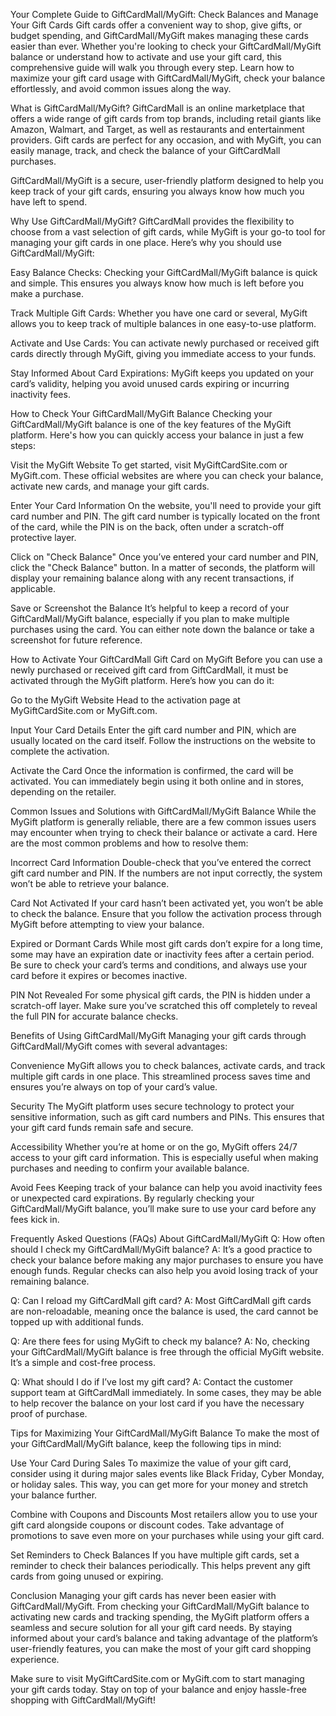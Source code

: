 Your Complete Guide to GiftCardMall/MyGift: Check Balances and Manage Your Gift Cards
Gift cards offer a convenient way to shop, give gifts, or budget spending, and GiftCardMall/MyGift makes managing these cards easier than ever. Whether you're looking to check your GiftCardMall/MyGift balance or understand how to activate and use your gift card, this comprehensive guide will walk you through every step. Learn how to maximize your gift card usage with GiftCardMall/MyGift, check your balance effortlessly, and avoid common issues along the way.

What is GiftCardMall/MyGift?
GiftCardMall is an online marketplace that offers a wide range of gift cards from top brands, including retail giants like Amazon, Walmart, and Target, as well as restaurants and entertainment providers. Gift cards are perfect for any occasion, and with MyGift, you can easily manage, track, and check the balance of your GiftCardMall purchases.

GiftCardMall/MyGift is a secure, user-friendly platform designed to help you keep track of your gift cards, ensuring you always know how much you have left to spend.

Why Use GiftCardMall/MyGift?
GiftCardMall provides the flexibility to choose from a vast selection of gift cards, while MyGift is your go-to tool for managing your gift cards in one place. Here’s why you should use GiftCardMall/MyGift:

Easy Balance Checks: Checking your GiftCardMall/MyGift balance is quick and simple. This ensures you always know how much is left before you make a purchase.

Track Multiple Gift Cards: Whether you have one card or several, MyGift allows you to keep track of multiple balances in one easy-to-use platform.

Activate and Use Cards: You can activate newly purchased or received gift cards directly through MyGift, giving you immediate access to your funds.

Stay Informed About Card Expirations: MyGift keeps you updated on your card’s validity, helping you avoid unused cards expiring or incurring inactivity fees.

How to Check Your GiftCardMall/MyGift Balance
Checking your GiftCardMall/MyGift balance is one of the key features of the MyGift platform. Here's how you can quickly access your balance in just a few steps:

Visit the MyGift Website
To get started, visit MyGiftCardSite.com or MyGift.com. These official websites are where you can check your balance, activate new cards, and manage your gift cards.

Enter Your Card Information
On the website, you'll need to provide your gift card number and PIN. The gift card number is typically located on the front of the card, while the PIN is on the back, often under a scratch-off protective layer.

Click on "Check Balance"
Once you’ve entered your card number and PIN, click the "Check Balance" button. In a matter of seconds, the platform will display your remaining balance along with any recent transactions, if applicable.

Save or Screenshot the Balance
It’s helpful to keep a record of your GiftCardMall/MyGift balance, especially if you plan to make multiple purchases using the card. You can either note down the balance or take a screenshot for future reference.

How to Activate Your GiftCardMall Gift Card on MyGift
Before you can use a newly purchased or received gift card from GiftCardMall, it must be activated through the MyGift platform. Here’s how you can do it:

Go to the MyGift Website
Head to the activation page at MyGiftCardSite.com or MyGift.com.

Input Your Card Details
Enter the gift card number and PIN, which are usually located on the card itself. Follow the instructions on the website to complete the activation.

Activate the Card
Once the information is confirmed, the card will be activated. You can immediately begin using it both online and in stores, depending on the retailer.

Common Issues and Solutions with GiftCardMall/MyGift Balance
While the MyGift platform is generally reliable, there are a few common issues users may encounter when trying to check their balance or activate a card. Here are the most common problems and how to resolve them:

Incorrect Card Information
Double-check that you’ve entered the correct gift card number and PIN. If the numbers are not input correctly, the system won’t be able to retrieve your balance.

Card Not Activated
If your card hasn’t been activated yet, you won’t be able to check the balance. Ensure that you follow the activation process through MyGift before attempting to view your balance.

Expired or Dormant Cards
While most gift cards don’t expire for a long time, some may have an expiration date or inactivity fees after a certain period. Be sure to check your card’s terms and conditions, and always use your card before it expires or becomes inactive.

PIN Not Revealed
For some physical gift cards, the PIN is hidden under a scratch-off layer. Make sure you’ve scratched this off completely to reveal the full PIN for accurate balance checks.

Benefits of Using GiftCardMall/MyGift
Managing your gift cards through GiftCardMall/MyGift comes with several advantages:

Convenience
MyGift allows you to check balances, activate cards, and track multiple gift cards in one place. This streamlined process saves time and ensures you’re always on top of your card’s value.

Security
The MyGift platform uses secure technology to protect your sensitive information, such as gift card numbers and PINs. This ensures that your gift card funds remain safe and secure.

Accessibility
Whether you’re at home or on the go, MyGift offers 24/7 access to your gift card information. This is especially useful when making purchases and needing to confirm your available balance.

Avoid Fees
Keeping track of your balance can help you avoid inactivity fees or unexpected card expirations. By regularly checking your GiftCardMall/MyGift balance, you’ll make sure to use your card before any fees kick in.

Frequently Asked Questions (FAQs) About GiftCardMall/MyGift
Q: How often should I check my GiftCardMall/MyGift balance?
A: It’s a good practice to check your balance before making any major purchases to ensure you have enough funds. Regular checks can also help you avoid losing track of your remaining balance.

Q: Can I reload my GiftCardMall gift card?
A: Most GiftCardMall gift cards are non-reloadable, meaning once the balance is used, the card cannot be topped up with additional funds.

Q: Are there fees for using MyGift to check my balance?
A: No, checking your GiftCardMall/MyGift balance is free through the official MyGift website. It’s a simple and cost-free process.

Q: What should I do if I’ve lost my gift card?
A: Contact the customer support team at GiftCardMall immediately. In some cases, they may be able to help recover the balance on your lost card if you have the necessary proof of purchase.

Tips for Maximizing Your GiftCardMall/MyGift Balance
To make the most of your GiftCardMall/MyGift balance, keep the following tips in mind:

Use Your Card During Sales
To maximize the value of your gift card, consider using it during major sales events like Black Friday, Cyber Monday, or holiday sales. This way, you can get more for your money and stretch your balance further.

Combine with Coupons and Discounts
Most retailers allow you to use your gift card alongside coupons or discount codes. Take advantage of promotions to save even more on your purchases while using your gift card.

Set Reminders to Check Balances
If you have multiple gift cards, set a reminder to check their balances periodically. This helps prevent any gift cards from going unused or expiring.

Conclusion
Managing your gift cards has never been easier with GiftCardMall/MyGift. From checking your GiftCardMall/MyGift balance to activating new cards and tracking spending, the MyGift platform offers a seamless and secure solution for all your gift card needs. By staying informed about your card’s balance and taking advantage of the platform’s user-friendly features, you can make the most of your gift card shopping experience.

Make sure to visit MyGiftCardSite.com or MyGift.com to start managing your gift cards today. Stay on top of your balance and enjoy hassle-free shopping with GiftCardMall/MyGift!
